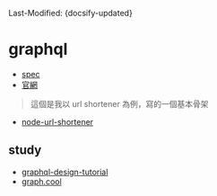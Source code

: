 Last-Modified: {docsify-updated}

# graphql

- [spec](https://graphql.github.io/graphql-spec/)
- [官網](https://graphql.org/)

> 這個是我以 url shortener 為例，寫的一個基本骨架

- [node-url-shortener](https://github.com/justintien/node-url-shortener)

## study

- [graphql-design-tutorial](https://github.com/Shopify/graphql-design-tutorial/blob/master/TUTORIAL.md)
- [graph.cool](https://www.graph.cool/)
